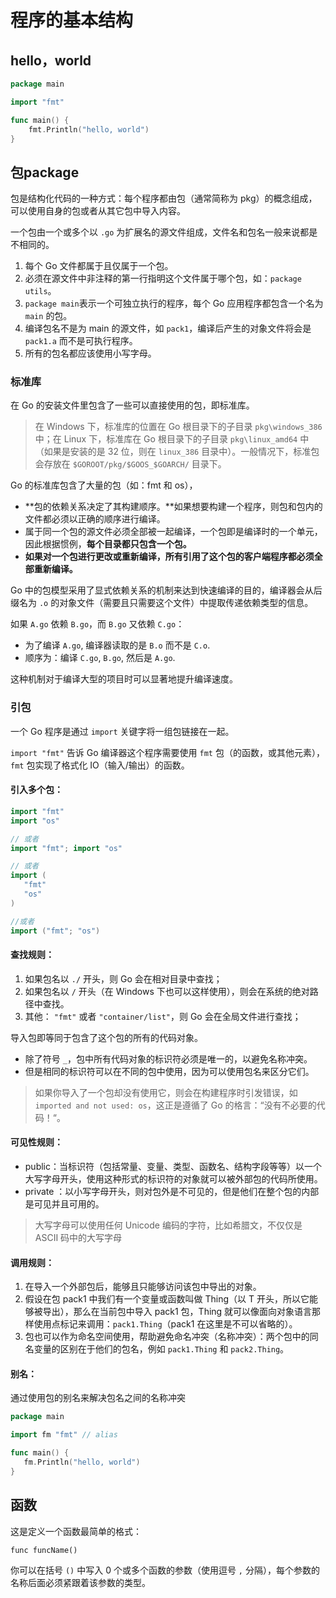# 程序的基本结构

## hello，world

```go
package main

import "fmt"

func main() {
	fmt.Println("hello, world")
}
```

## 包package

包是结构化代码的一种方式：每个程序都由包（通常简称为 pkg）的概念组成，可以使用自身的包或者从其它包中导入内容。

一个包由一个或多个以 `.go` 为扩展名的源文件组成，文件名和包名一般来说都是不相同的。

1. 每个 Go 文件都属于且仅属于一个包。
2. 必须在源文件中非注释的第一行指明这个文件属于哪个包，如：`package utils`。
3. `package main`表示一个可独立执行的程序，每个 Go 应用程序都包含一个名为 `main` 的包。
4. 编译包名不是为 main 的源文件，如 `pack1`，编译后产生的对象文件将会是 `pack1.a` 而不是可执行程序。
5. 所有的包名都应该使用小写字母。

### 标准库

在 Go 的安装文件里包含了一些可以直接使用的包，即标准库。

> 在 Windows 下，标准库的位置在 Go 根目录下的子目录 `pkg\windows_386` 中；在 Linux 下，标准库在 Go 根目录下的子目录 `pkg\linux_amd64` 中（如果是安装的是 32 位，则在 `linux_386` 目录中）。一般情况下，标准包会存放在 `$GOROOT/pkg/$GOOS_$GOARCH/` 目录下。

Go 的标准库包含了大量的包（如：fmt 和 os），

* **包的依赖关系决定了其构建顺序。**如果想要构建一个程序，则包和包内的文件都必须以正确的顺序进行编译。
* 属于同一个包的源文件必须全部被一起编译，一个包即是编译时的一个单元，因此根据惯例，**每个目录都只包含一个包。**
* **如果对一个包进行更改或重新编译，所有引用了这个包的客户端程序都必须全部重新编译。**

Go 中的包模型采用了显式依赖关系的机制来达到快速编译的目的，编译器会从后缀名为 `.o` 的对象文件（需要且只需要这个文件）中提取传递依赖类型的信息。

如果 `A.go` 依赖 `B.go`，而 `B.go` 又依赖 `C.go`：

* 为了编译 `A.go`, 编译器读取的是 `B.o` 而不是 `C.o`.
* 顺序为：编译 `C.go`, `B.go`, 然后是 `A.go`.

这种机制对于编译大型的项目时可以显著地提升编译速度。

### 引包

一个 Go 程序是通过 `import` 关键字将一组包链接在一起。

`import "fmt"` 告诉 Go 编译器这个程序需要使用 `fmt` 包（的函数，或其他元素），`fmt` 包实现了格式化 IO（输入/输出）的函数。

#### 引入多个包：

```go
import "fmt"
import "os"

// 或者
import "fmt"; import "os"

// 或者
import (
   "fmt"
   "os"
)

//或者
import ("fmt"; "os")
```

#### 查找规则：

1. 如果包名以 `./` 开头，则 Go 会在相对目录中查找；
2. 如果包名以 `/` 开头（在 Windows 下也可以这样使用），则会在系统的绝对路径中查找。
3. 其他： `"fmt"` 或者 `"container/list"`，则 Go 会在全局文件进行查找；

导入包即等同于包含了这个包的所有的代码对象。

* 除了符号 `_`，包中所有代码对象的标识符必须是唯一的，以避免名称冲突。
* 但是相同的标识符可以在不同的包中使用，因为可以使用包名来区分它们。

> 如果你导入了一个包却没有使用它，则会在构建程序时引发错误，如 `imported and not used: os`，这正是遵循了 Go 的格言：“没有不必要的代码！“。

#### 可见性规则：

*  public：当标识符（包括常量、变量、类型、函数名、结构字段等等）以一个大写字母开头，使用这种形式的标识符的对象就可以被外部包的代码所使用。
* private ：以小写字母开头，则对包外是不可见的，但是他们在整个包的内部是可见并且可用的。

> 大写字母可以使用任何 Unicode 编码的字符，比如希腊文，不仅仅是 ASCII 码中的大写字母

#### 调用规则：

1. 在导入一个外部包后，能够且只能够访问该包中导出的对象。
2. 假设在包 pack1 中我们有一个变量或函数叫做 Thing（以 T 开头，所以它能够被导出），那么在当前包中导入 pack1 包，Thing 就可以像面向对象语言那样使用点标记来调用：`pack1.Thing`（pack1 在这里是不可以省略的）。
3. 包也可以作为命名空间使用，帮助避免命名冲突（名称冲突）：两个包中的同名变量的区别在于他们的包名，例如 `pack1.Thing` 和 `pack2.Thing`。

#### 别名：

通过使用包的别名来解决包名之间的名称冲突

```go
package main

import fm "fmt" // alias

func main() {
   fm.Println("hello, world")
}
```

## 函数

这是定义一个函数最简单的格式：

`func funcName()`

你可以在括号 `()` 中写入 0 个或多个函数的参数（使用逗号 `,` 分隔），每个参数的名称后面必须紧跟着该参数的类型。

